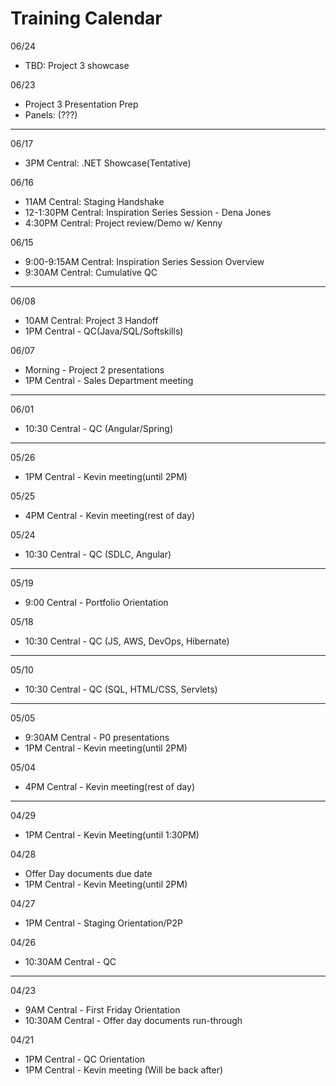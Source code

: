 # Training Calendar

06/24
- TBD: Project 3 showcase

06/23
- Project 3 Presentation Prep
- Panels: (???)

---

06/17
- 3PM Central: .NET Showcase(Tentative)

06/16
- 11AM Central: Staging Handshake
- 12-1:30PM Central:  Inspiration Series Session - Dena Jones
- 4:30PM Central: Project review/Demo w/ Kenny

06/15
- 9:00-9:15AM Central: Inspiration Series Session Overview
- 9:30AM Central: Cumulative QC

---

06/08
- 10AM Central: Project 3 Handoff
- 1PM Central - QC(Java/SQL/Softskills)


06/07
- Morning - Project 2 presentations
- 1PM Central - Sales Department meeting

---

06/01
- 10:30 Central - QC (Angular/Spring)

---

05/26
- 1PM Central - Kevin meeting(until 2PM)

05/25
- 4PM Central - Kevin meeting(rest of day)

05/24
- 10:30 Central - QC (SDLC, Angular)

---

05/19
- 9:00 Central - Portfolio Orientation

05/18
- 10:30 Central - QC (JS, AWS, DevOps, Hibernate)

---

05/10
- 10:30 Central - QC (SQL, HTML/CSS, Servlets)

---

05/05 
- 9:30AM Central - P0 presentations
- 1PM Central - Kevin meeting(until 2PM)

05/04
- 4PM Central - Kevin meeting(rest of day)

---
04/29 
- 1PM Central - Kevin Meeting(until 1:30PM)

04/28 
- Offer Day documents due date
- 1PM Central - Kevin Meeting(until 2PM)

04/27
- 1PM Central - Staging Orientation/P2P

04/26 
- 10:30AM Central - QC

---

04/23 
- 9AM Central - First Friday Orientation
- 10:30AM Central - Offer day documents run-through

04/21
- 1PM Central - QC Orientation
- 1PM Central - Kevin meeting (Will be back after)
